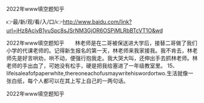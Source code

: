 2022年www填空题知乎

👉最/新/观/看/入/口/👉http://www.baidu.com/link?url=jHz8AcivB1yuSpc8sJSrNM3GjOR6OSPiMLRbBTcVT1O&wd

2022年www填空题知乎　　林老师是在二哥被保送进大学后，接替二哥做了我们小学的代课老师的。记得新生报名的第一天，林老师来我家接我。我不肯去，林老师先是好言哄劝，哄不动，便强行抱我走。我大哭大叫，还伸出手去抓林老师。林老师的手出血了，可她没有松手，硬是把我给塞进了一年级教室里。
	15、lifeisaleafofpaperwhite,thereoneachofusmaywritehiswordortwo.生活就像一张白纸，每个人都可以在其上写上自己的一两句话。


2022年www填空题知乎
